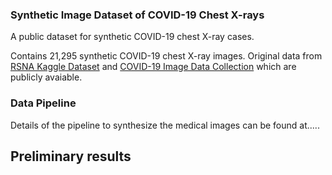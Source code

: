 ### Synthetic Image Dataset of COVID-19 Chest X-rays 

A public dataset for synthetic COVID-19 chest X-ray cases.

Contains 21,295 synthetic COVID-19 chest X-ray images. Original data from [RSNA Kaggle Dataset](https://academictorrents.com/details/95588a735c9ae4d123f3ca408e56570409bcf2a9) and [COVID-19 Image Data Collection](https://github.com/ieee8023/covid-chestxray-dataset) which are publicly avaiable.


### Data Pipeline

Details of the pipeline to synthesize the medical images can be found at.....

## Preliminary results






